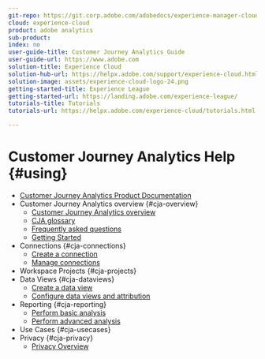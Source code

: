 ```yaml
---
git-repo: https://git.corp.adobe.com/adobedocs/experience-manager-cloud-service
cloud: experience-cloud
product: adobe analytics
sub-product: 
index: no
user-guide-title: Customer Journey Analytics Guide
user-guide-url: https://www.adobe.com
solution-title: Experience Cloud
solution-hub-url: https://helpx.adobe.com/support/experience-cloud.html
solution-image: assets/experience-cloud-logo-24.png
getting-started-title: Experience League
getting-started-url: https://landing.adobe.com/experience-league/
tutorials-title: Tutorials
tutorials-url: https://helpx.adobe.com/experience-cloud/tutorials.html

---
```


# Customer Journey Analytics Help {#using}

+ [Customer Journey Analytics Product Documentation](getting-started/cja-landing.md)
+ Customer Journey Analytics overview {#cja-overview}
    + [Customer Journey Analytics overview](getting-started/cja-overview.md)
    + [CJA glossary](getting-started/cja-glossary.md)
    + [Frequently asked questions](getting-started/cja-faq.md)
    + [Getting Started](getting-started/cja-getting-started.md)
+ Connections {#cja-connections}
    + [Create a connection](connections/create-connection.md)
    + [Manage connections](connections/manage-connection.md)
+ Workspace Projects {#cja-projects}
+ Data Views {#cja-dataviews}
    + [Create a data view](data-views/create-dataview.md)
    + [Configure data views and attribution](data-views/configure-dataviews.md)
+ Reporting {#cja-reporting}
    + [Perform basic analysis](projects/perform-basic-analysis.md)
    + [Perform advanced analysis](projects/perform-adv-analysis.md)
+ Use Cases {#cja-usecases}
+ Privacy {#cja-privacy}
    + [Privacy Overview](privacy/privacy-overview.md)

